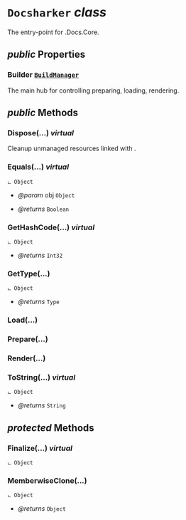 # <code><span title="The entry-point for .Docs.Core.">Docsharker</span></code> *class*

The entry-point for .Docs.Core.

## *public* Properties

### Builder <code><a href="BuildManager.md">BuildManager</a></code>

The main hub for controlling preparing, loading, rendering.



## *public* Methods

### Dispose(...) *virtual*

Cleanup unmanaged resources linked with <see cref="P:DotDocs.Core.Docsharker.Builder" />.



### Equals(...) *virtual*

```
ட Object
```



- *@param* obj <code><span title="The entry-point for .Docs.Core.">Object</span></code>

- *@returns* <code><span title="The entry-point for .Docs.Core.">Boolean</span></code>

### GetHashCode(...) *virtual*

```
ட Object
```



- *@returns* <code><span title="The entry-point for .Docs.Core.">Int32</span></code>

### GetType(...)

```
ட Object
```



- *@returns* <code><span title="The entry-point for .Docs.Core.">Type</span></code>

### Load(...)

<inheritdoc cref="M:DotDocs.Core.BuildManager.Load" />



### Prepare(...)

<inheritdoc cref="M:DotDocs.Core.BuildManager.Prepare" />



### Render(...)

<inheritdoc cref="M:DotDocs.Core.BuildManager.Render" />



### ToString(...) *virtual*

```
ட Object
```



- *@returns* <code><span title="The entry-point for .Docs.Core.">String</span></code>

## *protected* Methods

### Finalize(...) *virtual*

```
ட Object
```





### MemberwiseClone(...)

```
ட Object
```



- *@returns* <code><span title="The entry-point for .Docs.Core.">Object</span></code>